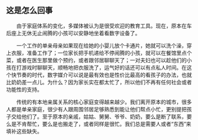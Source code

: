 ## 这是怎么回事

&emsp;&emsp;由于家庭体系的变化，多媒体被认为是很受欢迎的教育工具。现在，原本在车后座上无休无止闹腾的小孩可以安静地坐着看数字设备了。

&emsp;&emsp;一个工作的单亲母亲如果现在给她的小婴儿放个卡通片，她就可以洗个澡，穿上衣服，准备工作了；一位家长把手机递给不停闹腾的小孩，就可以在餐馆里点个菜，或者在医生那里做个预约，或者跟邻居聊聊天了；一对夫妇也可以趁他们的小孩在打游戏时聊聊天，顺畅地把衣服洗了，运气好的话还可以有点私人时间。在这个快节奏的时代，数字媒介可以说是最有效也是性价比最高的看孩子的办法，也就比奶奶差一点儿。为什么？因为家长实在都太忙了，所以他们不再有任何社会或者功能性的支持。

&emsp;&emsp;传统的有本地亲属关系的核心家庭变得越来越少。我们离开原本的城市，很多人都是单亲家庭，很少有人跟周围邻居足够熟悉到能让他们帮点小忙，更别提把孩子交给他们了。至于原本的亲戚，姑姑、舅舅、爷爷、奶奶，要么是断了联系，要么是不肯帮忙，要么是也搬走了，或者同样是很忙。我们总是需要人或者“东西”来填补这些缺失。